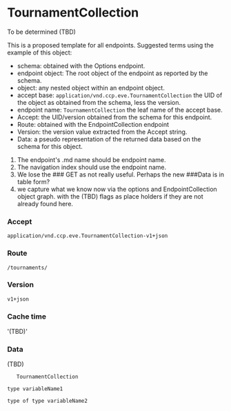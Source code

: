 # TournamentCollection
To be determined (TBD)

This is a proposed template for all endpoints.  Suggested terms using the example of this object:

* schema: obtained with the Options endpoint.
* endpoint object:  The root object of the endpoint as reported by the schema.
* object: any nested object within an endpoint object.
* accept base: `application/vnd.ccp.eve.TournamentCollection` the UID of the object as obtained from the schema, less the version.
* endpoint name: `TournamentCollection` the leaf name of the accept base.
* Accept: the UID/version obtained from the schema for this endpoint.  
* Route: obtained with the EndpointCollection endpoint
* Version: the version value extracted from the Accept string.
* Data: a pseudo representation of the returned data based on the schema for this object.  

1. The endpoint's .md name should be endpoint name.
2. The navigation index should use the endpoint name.
3. We lose the ### GET as not really useful.  Perhaps the new ###Data is in table form?
4. we capture what we know now via the options and EndpointCollection object graph. with the (TBD) flags as place holders if they are not already found here. 

### Accept
`application/vnd.ccp.eve.TournamentCollection-v1+json`

### Route
`/tournaments/`

### Version
`v1+json`

### Cache time
'(TBD)'

### Data
(TBD)
```
   TournamentCollection
  
type variableName1

type of type variableName2

```
  

